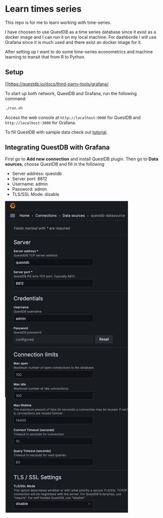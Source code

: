 # Learn times series
This repo is for me to learn working with time-series.

I have choosen to use QuestDB as a time series database since it exist as a docker image and I can run it on my local machine.
For dashborde I will use Grafana since it is much used and there exist an docker image for it.

After setting up I want to do some time-series econometrics and machine learning to transit that from R to Python. 

## Setup

[]<https://questdb.io/docs/third-party-tools/grafana/>

To start up both network, QuestDB and Grafana, run the following command:
```bash
./run.sh
```

Access the web console at `http://localhost:9000` for QuestDB and `http://localhost:3000` for Grafana.

To fill QuestDB with sample data check out [tutorial](./tutorial.md).

## Integrating QuestDB with Grafana
First go to **Add new connection** and install QuestDB plugin. Then go to **Data sources**, choose QuestDB and fill in the following
- Server address: questdb
- Server port: 8812
- Username: admin
- Password: admin
- TLS/SSL Mode: disable

![Screenshot of settings](settings.png)